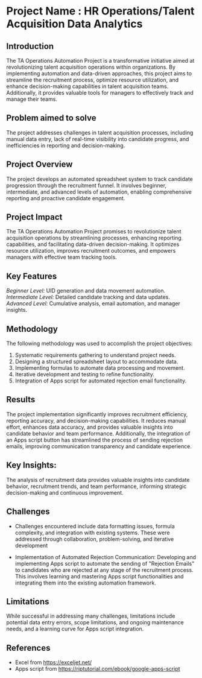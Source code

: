 # Project Name : HR Operations/Talent Acquisition Data Analytics


## Introduction

The TA Operations Automation Project is a transformative initiative aimed at revolutionizing talent acquisition operations within organizations. By implementing automation and data-driven approaches, this project aims to streamline the recruitment process, optimize resource utilization, and enhance decision-making capabilities in talent acquisition teams. Additionally, it provides valuable tools for managers to effectively track and manage their teams.


## Problem aimed to solve

The project addresses challenges in talent acquisition processes, including manual data entry, lack of real-time visibility into candidate progress, and inefficiencies in reporting and decision-making.

## Project Overview

The project develops an automated spreadsheet system to track candidate progression through the recruitment funnel. It involves beginner, intermediate, and advanced levels of automation, enabling comprehensive reporting and proactive candidate engagement.

## Project Impact

The TA Operations Automation Project promises to revolutionize talent acquisition operations by streamlining processes, enhancing reporting capabilities, and facilitating data-driven decision-making. It optimizes resource utilization, improves recruitment outcomes, and empowers managers with effective team tracking tools.

## Key Features

*Beginner Level:* UID generation and data movement automation.
*Intermediate Level:* Detailed candidate tracking and data updates.
*Advanced Level:* Cumulative analysis, email automation, and manager insights.

## Methodology

The following methodology was used to accomplish the project objectives:

1. Systematic requirements gathering to understand project needs.
2. Designing a structured spreadsheet layout to accommodate data.
3. Implementing formulas to automate data processing and movement.
4. Iterative development and testing to refine functionality.
5. Integration of Apps script for automated rejection email functionality.

## Results
The project implementation significantly improves recruitment efficiency, reporting accuracy, and decision-making capabilities. It reduces manual effort, enhances data accuracy, and provides valuable insights into candidate behavior and team performance. Additionally, the integration of an Apps script button has streamlined the process of sending rejection emails, improving communication transparency and candidate experience.

## Key Insights:
The analysis of recruitment data provides valuable insights into candidate behavior, recruitment trends, and team performance, informing strategic decision-making and continuous improvement.


## Challenges
- Challenges encountered include data formatting issues, formula complexity, and integration with existing systems. These were addressed through collaboration, problem-solving, and iterative development

- Implementation of Automated Rejection Communication: Developing and implementing Apps script to automate the sending of "Rejection Emails" to candidates who are rejected at any stage of the recruitment process. This involves learning and mastering Apps script functionalities and integrating them into the existing automation framework.

## Limitations
While successful in addressing many challenges, limitations include potential data entry errors, scope limitations, and ongoing maintenance needs, and a learning curve for Apps script integration.

## References

- Excel from  https://exceljet.net/
- Apps script from https://riptutorial.com/ebook/google-apps-script
